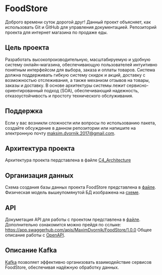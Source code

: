 # FoodStore
Доброго времени суток дорогой друг! Данный проект объясняет, как использовать Git и GitHub для управления документацией. Репозиторий проекта для интернет магазина по продаже еды.

## Цель проекта
Разработать высокопроизводительную, масштабируемую и удобную систему онлайн-магазина, обеспечивающую пользователей интуитивно понятным интерфейсом для выбора, заказа и оплаты товаров. Система должна поддерживать гибкую систему скидок и акций, доставку с возможностью отслеживания, а также механизм отзывов на товары, заказы и доставку. В основе архитектуры системы лежит сервисно-ориентированный подход (SOA), обеспечивающий надежность, отказоустойчивость и простоту технического обслуживания.

## Поддержка
Если у вас возникли сложности или вопросы по использованию пакета, создайте обсуждение в данном репозитории или напишите на электронную почту maksim.dvornik.2017@gmail.com.

## Архитектура проекта
Архитектура проекта пердставлена в файле [C4_Architecture](https://github.com/DvMaxim/FoodStore/blob/master/System_Architecture/C4_Architecture.txt) 

## Организация данных
Схема создания базы данных проекта FoodStore представлена в [файле](https://github.com/DvMaxim/FoodStore/blob/master/DB/food_store.sql).
Физическая модель вышеупомянутой БД изображена на [схеме](https://github.com/DvMaxim/FoodStore/blob/master/DB/FoodStore_physical_model.png).

## API
Докуметация API для работы с проектом представлена в [файле](https://github.com/DvMaxim/FoodStore/blob/master/API/API_Swagger.yaml).
Дополнительно ознакомится можно прейдя по сслыке: https://app.swaggerhub.com/apis/MaximDvornik/FoodStore/1.0.0
Общее описание работы с [OpenAPI](https://github.com/docops-hq/learnapidoc-ru/blob/master/openAPI-specification/README.md).

## Описание Кafka
[Kafka](https://github.com/DvMaxim/FoodStore/blob/master/Kafka/kafka.xlsx) позволяет эффективно организовать взаимодействие сервисов FoodStore, обеспечивая надёжную обработку данных.

